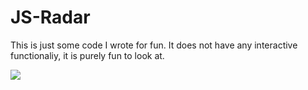 # JS-Radar

This is just some code I wrote for fun.
It does not have any interactive functionaliy, it is purely fun to look at.

![](./index.svg)
